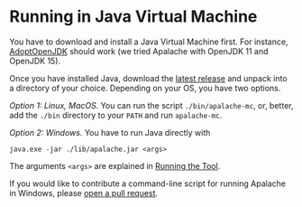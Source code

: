 # Running in Java Virtual Machine

You have to download and install a Java Virtual Machine first. For instance,
[AdoptOpenJDK](https://adoptopenjdk.net/) should work (we tried Apalache with
OpenJDK 11 and OpenJDK 15).

Once you have installed Java, download the [latest
release](https://github.com/informalsystems/apalache/releases) and unpack into
a directory of your choice. Depending on your OS, you have two options.

*Option 1: Linux, MacOS.* You can run the script `./bin/apalache-mc`, or,
better, add the `./bin` directory to your `PATH` and run `apalache-mc`.

*Option 2: Windows.* You have to run Java directly with

  ```
  java.exe -jar ./lib/apalache.jar <args>
  ```

  The arguments `<args>` are explained in [Running the Tool](../running.md).

If you would like to contribute a command-line script for running Apalache in
Windows, please [open a pull
request](https://github.com/informalsystems/apalache/blob/unstable/CONTRIBUTING.md#making-a-pull-request).
